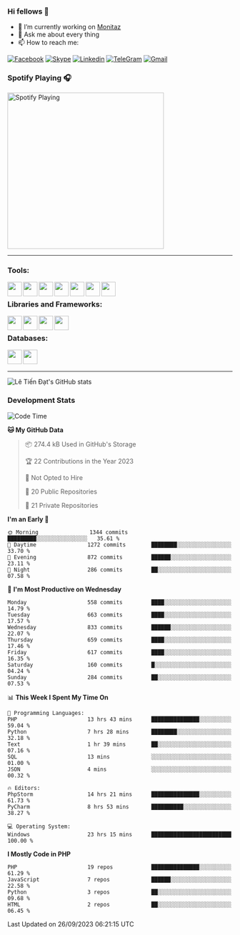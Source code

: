 ### Hi fellows 👋
- 🔭 I’m currently working on [Monitaz](https://monitaz.com/)
- 💬 Ask me about every thing
- 📫 How to reach me:

[![Facebook](https://img.shields.io/badge/Facebook-0000FF?logo=facebook&logoColor=white)](https://www.facebook.com/le.dat155)
[![Skype](https://img.shields.io/badge/Skype-blue?logo=skype&logoColor=white)](https://join.skype.com/invite/lr2sd8ZndbWr)
[![Linkedin](https://img.shields.io/badge/LinkedIn-0A66C2?logo=linkedin)](https://www.linkedin.com/in/ti%E1%BA%BFn-%C4%91%E1%BA%A1t-l%C3%AA-ba267a232/)
[![TeleGram](https://img.shields.io/badge/telegram-EF0EFF?logo=telegram)](https://t.me/subibi1505)
[![Gmail](https://img.shields.io/badge/Gmail-green?logo=gmail)](mailto:tiendat15599.dev@gmail.com)

### Spotify Playing 🎧
[<img src="https://tiendat-spotify.vercel.app/api/spotify" alt="Spotify Playing" width="350" />](https://open.spotify.com/user/21wi7t5t4zyugx5mgetrdo7xa)

---

### Tools:
<img align='left' height="32" width="32" src="https://upload.wikimedia.org/wikipedia/commons/thumb/c/c9/PhpStorm_Icon.svg/2048px-PhpStorm_Icon.svg.png">
<img align='left' height="32" width="32" src="https://upload.wikimedia.org/wikipedia/commons/thumb/1/1d/PyCharm_Icon.svg/1200px-PyCharm_Icon.svg.png">
<img align='left' height="32" width="32" src="https://cdn2.iconfinder.com/data/icons/pack1-baco-flurry-icons-style/512/XAMPP.png">
<img align='left' height="32" width="32" src="https://www.docker.com/wp-content/uploads/2022/03/vertical-logo-monochromatic.png">
<img align='left' height="32" width="32" src="https://www.mamp.info/images/icons/mamp-pro.png">
<img align='left' height="32" width="32" src="https://www.puttygen.com/wp-content/uploads/2019/05/Termius.png">
<img align='left' height="32" width="32" src="https://1475031.s21i.faiusr.com/4/1/ABUIABAEGAAg3dWc8AUoq7a8hAIwgAg4gAg.png">
<br>

### Libraries and Frameworks:
<img align='left' height="32" width="32" src="https://i0.wp.com/phocode.com/wp-content/uploads/2019/11/scrapyLogo.png?fit=300%2C300&ssl=1&w=640">
<img align='left' height="32" width="32" src="https://upload.wikimedia.org/wikipedia/commons/thumb/9/9a/Laravel.svg/985px-Laravel.svg.png">
<img align='left' height="32" width="32" src="https://cdn.worldvectorlogo.com/logos/codeigniter.svg">
<img align='left' height="32" width="32" src="https://upload.wikimedia.org/wikipedia/commons/thumb/e/ea/Zend-framework.svg/2560px-Zend-framework.svg.png">
<br>

### Databases:
<img align='left' height="32" width="32" src="https://download.logo.wine/logo/MySQL/MySQL-Logo.wine.png">
<img align='left' height="32" width="32" src="https://seeklogo.com/images/E/elasticsearch-logo-C75C4578EC-seeklogo.com.png">

<br>
<br>

---
![Lê Tiến Đạt's GitHub stats](https://github-readme-stats.vercel.app/api?username=tiendat15599&show_icons=true&count_private=true&theme=tokyonight)
### Development Stats


<!--START_SECTION:waka-->
![Code Time](http://img.shields.io/badge/Code%20Time-529%20hrs%2043%20mins-blue)

**🐱 My GitHub Data** 

> 📦 274.4 kB Used in GitHub's Storage 
 > 
> 🏆 22 Contributions in the Year 2023
 > 
> 🚫 Not Opted to Hire
 > 
> 📜 20 Public Repositories 
 > 
> 🔑 21 Private Repositories 
 > 
**I'm an Early 🐤** 

```text
🌞 Morning                1344 commits        █████████░░░░░░░░░░░░░░░░   35.61 % 
🌆 Daytime                1272 commits        ████████░░░░░░░░░░░░░░░░░   33.70 % 
🌃 Evening                872 commits         ██████░░░░░░░░░░░░░░░░░░░   23.11 % 
🌙 Night                  286 commits         ██░░░░░░░░░░░░░░░░░░░░░░░   07.58 % 
```
📅 **I'm Most Productive on Wednesday** 

```text
Monday                   558 commits         ████░░░░░░░░░░░░░░░░░░░░░   14.79 % 
Tuesday                  663 commits         ████░░░░░░░░░░░░░░░░░░░░░   17.57 % 
Wednesday                833 commits         ██████░░░░░░░░░░░░░░░░░░░   22.07 % 
Thursday                 659 commits         ████░░░░░░░░░░░░░░░░░░░░░   17.46 % 
Friday                   617 commits         ████░░░░░░░░░░░░░░░░░░░░░   16.35 % 
Saturday                 160 commits         █░░░░░░░░░░░░░░░░░░░░░░░░   04.24 % 
Sunday                   284 commits         ██░░░░░░░░░░░░░░░░░░░░░░░   07.53 % 
```


📊 **This Week I Spent My Time On** 

```text
💬 Programming Languages: 
PHP                      13 hrs 43 mins      ███████████████░░░░░░░░░░   59.04 % 
Python                   7 hrs 28 mins       ████████░░░░░░░░░░░░░░░░░   32.18 % 
Text                     1 hr 39 mins        ██░░░░░░░░░░░░░░░░░░░░░░░   07.16 % 
SQL                      13 mins             ░░░░░░░░░░░░░░░░░░░░░░░░░   01.00 % 
JSON                     4 mins              ░░░░░░░░░░░░░░░░░░░░░░░░░   00.32 % 

🔥 Editors: 
PhpStorm                 14 hrs 21 mins      ███████████████░░░░░░░░░░   61.73 % 
PyCharm                  8 hrs 53 mins       ██████████░░░░░░░░░░░░░░░   38.27 % 

💻 Operating System: 
Windows                  23 hrs 15 mins      █████████████████████████   100.00 % 
```

**I Mostly Code in PHP** 

```text
PHP                      19 repos            ███████████████░░░░░░░░░░   61.29 % 
JavaScript               7 repos             ██████░░░░░░░░░░░░░░░░░░░   22.58 % 
Python                   3 repos             ██░░░░░░░░░░░░░░░░░░░░░░░   09.68 % 
HTML                     2 repos             ██░░░░░░░░░░░░░░░░░░░░░░░   06.45 % 
```




 Last Updated on 26/09/2023 06:21:15 UTC
<!--END_SECTION:waka-->
